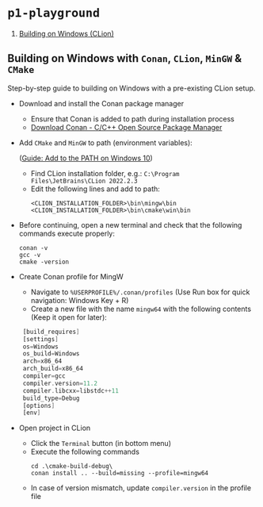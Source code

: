 `p1-playground`
========

1. [Building on Windows (CLion)](#buildclion)

Building on Windows with `Conan`, `CLion`, `MinGW` & `CMake` <a name="buildclion"></a>
-------------
Step-by-step guide to building on Windows with a pre-existing CLion setup.
- Download and install the Conan package manager
  - Ensure that Conan is added to path during installation process
  - [Download Conan - C/C++ Open Source Package Manager](https://conan.io/downloads.html)
- Add `CMake` and `MinGW` to path (environment variables):

  ([Guide: Add to the PATH on Windows 10](https://www.architectryan.com/2018/03/17/add-to-the-path-on-windows-10/))
  - Find CLion installation folder, e.g.: `C:\Program Files\JetBrains\CLion 2022.2.3`
  - Edit the following lines and add to path:
    ```
    <CLION_INSTALLATION_FOLDER>\bin\mingw\bin
    <CLION_INSTALLATION_FOLDER>\bin\cmake\win\bin
    ```
- Before continuing, open a new terminal and check that the following commands execute properly:
  ```
  conan -v
  gcc -v
  cmake -version
  ```
 - Create Conan profile for MingW 
   - Navigate to `%USERPROFILE%/.conan/profiles` (Use Run box for quick navigation: Windows Key + R)
   - Create a new file with the name ``mingw64`` with the following contents (Keep it open for later):
   ```asm
    [build_requires]
    [settings]
    os=Windows
    os_build=Windows
    arch=x86_64
    arch_build=x86_64
    compiler=gcc
    compiler.version=11.2
    compiler.libcxx=libstdc++11
    build_type=Debug
    [options]
    [env]
   ```
 - Open project in CLion
   - Click the `Terminal` button (in bottom menu)
   - Execute the following commands
     ```
     cd .\cmake-build-debug\
     conan install .. --build=missing --profile=mingw64
     ```
   - In case of version mismatch, update `compiler.version` in the profile file